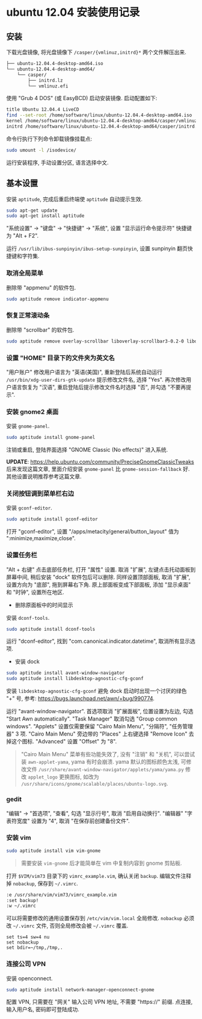 ubuntu 12.04 安装使用记录
===

## 安装

下载光盘镜像, 将光盘镜像下 `/casper/{vmlinuz,initrd}*` 两个文件解压出来.

```sh
├── ubuntu-12.04.4-desktop-amd64.iso
└── ubuntu-12.04.4-desktop-amd64/
    └── casper/
        ├── initrd.lz
        └── vmlinuz.efi
```

使用 "Grub 4 DOS" (或 EasyBCD) 启动安装镜像.
启动配置如下:

```sh
title Ubuntu 12.04.4 LiveCD
find --set-root /home/software/linux/ubuntu-12.04.4-desktop-amd64.iso
kernel /home/software/linux/ubuntu-12.04.4-desktop-amd64/casper/vmlinuz.efi boot=casper iso-scan/filename=/home/software/linux/ubuntu-12.04.4-desktop-amd64.iso
initrd /home/software/linux/ubuntu-12.04.4-desktop-amd64/casper/initrd.lz
```

命令行执行下列命令卸载镜像挂载点:

```sh
sudo umount -l /isodevice/
```

运行安装程序, 手动设置分区, 语言选择中文.

## 基本设置

安装 `aptitude`, 完成后重启终端使 `aptitude` 自动提示生效.

```sh
sudo apt-get update
sudo apt-get install aptitude
```

"系统设置" -> "键盘" -> "快捷键" -> "系统",
设置 "显示运行命令提示符" 快捷键为 "Alt + F2".

运行 `/usr/lib/ibus-sunpinyin/ibus-setup-sunpinyin`,
设置 sunpinyin 翻页快捷键和字符集.

### 取消全局菜单

删除带 "appmenu" 的软件包.

```sh
sudo aptitude remove indicator-appmenu
```

### 恢复正常滚动条

删除带 "scrollbar" 的软件包.

```sh
sudo aptitude remove overlay-scrollbar liboverlay-scrollbar3-0.2-0 liboverlay-scrollbar-0.2-0
```

### 设置 "HOME" 目录下的文件夹为英文名

"用户账户" 修改用户语言为 "英语(美国)",
重新登陆后系统自动运行 `/usr/bin/xdg-user-dirs-gtk-update` 
提示修改文件名, 选择 "Yes".
再次修改用户语言恢复为 "汉语", 
重启登陆后提示修改文件名时选择 "否", 并勾选 "不要再提示".

### 安装 gnome2 桌面

安装 `gnome-panel`.

```sh
sudo aptitude install gnome-panel
```

注销或重启, 登陆界面选择 "GNOME Classic (No effects)" 进入系统.

**UPDATE**: https://help.ubuntu.com/community/PreciseGnomeClassicTweaks
后来发现这篇文章, 里面介绍安装 `gnome-panel` 比 `gnome-session-fallback` 好.
其他设置说明推荐参考这篇文章.

### 关闭按钮调到菜单栏右边

安装 `gconf-editor`.

```sh
sudo aptitude install gconf-editor
```

打开 "gconf-editor", 
设置 "/apps/metacity/general/button_layout"
值为 ":minimize,maximize,close".

### 设置任务栏

"Alt + 右键" 点击底部任务栏, 打开 "属性" 设置.
取消 "扩展", 左键点击托动面板到屏幕中间, 稍后安装 "dock" 软件包后可以删除.
同样设置顶部面板, 取消 "扩展", 设置方向为 "底部", 拖到屏幕右下角.
原上部面板变成下部面板, 添加 "显示桌面" 和 "时钟", 设置所在地区.

* 删除原面板中的时间显示

安装 `dconf-tools`.

```sh
sudo aptitude install dconf-tools
```

运行 "dconf-editor", 
找到 "com.canonical.indicator.datetime",
取消所有显示选项.

* 安装 dock

```sh
sudo aptitude install avant-window-navigator
sudo aptitude install libdesktop-agnostic-cfg-gconf
```

安装 `libdesktop-agnostic-cfg-gconf` 避免 dock 启动时出现一个讨厌的绿色 "+" 号,
参考: https://bugs.launchpad.net/awn/+bug/990774.

运行 "avant-window-navigator".
首选项取消 "扩展面板", 位置设置为左边, 勾选 "Start Awn automatically".
"Task Manager" 取消勾选 "Group common windows".
"Applets" 设置仅需要保留 "Cairo Main Menu", "分隔符", "任务管理器" 3 项.
"Cairo Main Menu" 旁边带的 "Places" 上右键选择 "Remove Icon" 去掉这个图标.
"Advanced" 设置 "Offset" 为 "8".

>"Cairo Main Menu" 菜单有些功能失效了, 没有 "注销" 和 "关机",
可以尝试装 `awn-applet-yama`, yama 有时会崩溃.
yama 默认的图标颜色太浅, 
可修改文件 `/usr/share/avant-window-navigator/applets/yama/yama.py` 
修改 `applet_logo` 更换图标, 如改为 `/usr/share/icons/gnome/scalable/places/ubuntu-logo.svg`.

### gedit

"编辑" -> "首选项", "查看", 勾选 "显示行号", 取消 "启用自动换行".
"编辑器" "字表符宽度" 设置为 "4", 取消 "在保存前创建备份文件".

### 安装 vim

```sh
sudo aptitude install vim vim-gnome
```

>需要安装 `vim-gnome` 后才能简单在 vim 中复制内容到 gnome 剪贴板.

打开 `$VIM/vim73` 目录下的 `vimrc_example.vim`, 确认关闭 `backup`.
编辑文件注释掉 `nobackup`, 保存到 `~/.vimrc`.

```sh
:e /usr/share/vim/vim73/vimrc_example.vim
:set backup!
:w ~/.vimrc
```

可以将需要修改的通用设置保存到 `/etc/vim/vim.local` 全局修改.
`nobackup` 必须改 `~/.vimrc` 文件, 否则全局修改会被 `~/.vimrc` 覆盖.

```vim
set ts=4 sw=4 nu
set nobackup
set bdir=~/tmp,/tmp,.
```

### 连接公司 VPN

安装 openconnect.

```sh
sudo aptitude install network-manager-openconnect-gnome
```

配置 VPN, 只需要在 "网关" 输入公司 VPN 地址, 不需要 "https://" 前缀.
点连接, 输入用户名, 密码即可登陆成功.

